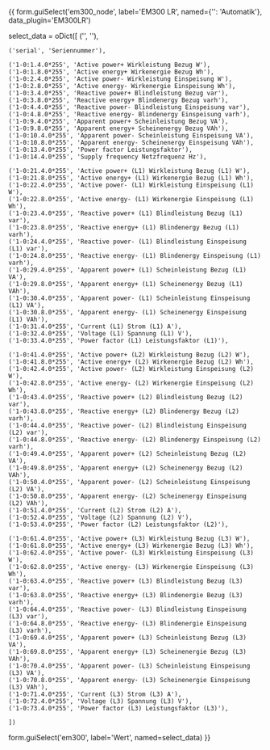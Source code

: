 {{
form.guiSelect('em300_node', label='EM300 LR', named={'': 'Automatik'}, data_plugin='EM300LR')

select_data = oDict([
    ('', ''),

    ('serial', 'Seriennummer'), 
    
    ('1-0:1.4.0*255', 'Active power+ Wirkleistung Bezug W'),
    ('1-0:1.8.0*255', 'Active energy+ Wirkenergie Bezug Wh'),
    ('1-0:2.4.0*255', 'Active power- Wirkleistung Einspeisung W'),
    ('1-0:2.8.0*255', 'Active energy- Wirkenergie Einspeisung Wh'),
    ('1-0:3.4.0*255', 'Reactive power+ Blindleistung Bezug var'),
    ('1-0:3.8.0*255', 'Reactive energy+ Blindenergy Bezug varh'),
    ('1-0:4.4.0*255', 'Reactive power- Blindleistung Einspeisung var'),
    ('1-0:4.8.0*255', 'Reactive energy- Blindenergy Einspeisung varh'),
    ('1-0:9.4.0*255', 'Apparent power+ Scheinleistung Bezug VA'),
    ('1-0:9.8.0*255', 'Apparent energy+ Scheinenergy Bezug VAh'),
    ('1-0:10.4.0*255', 'Apparent power- Scheinleistung Einspeisung VA'),
    ('1-0:10.8.0*255', 'Apparent energy- Scheinenergy Einspeisung VAh'),
    ('1-0:13.4.0*255', 'Power factor Leistungsfaktor'),
    ('1-0:14.4.0*255', 'Supply frequency Netzfrequenz Hz'),

    ('1-0:21.4.0*255', 'Active power+ (L1) Wirkleistung Bezug (L1) W'),
    ('1-0:21.8.0*255', 'Active energy+ (L1) Wirkenergie Bezug (L1) Wh'),
    ('1-0:22.4.0*255', 'Active power- (L1) Wirkleistung Einspeisung (L1) W'),
    ('1-0:22.8.0*255', 'Active energy- (L1) Wirkenergie Einspeisung (L1) Wh'),
    ('1-0:23.4.0*255', 'Reactive power+ (L1) Blindleistung Bezug (L1) var'),
    ('1-0:23.8.0*255', 'Reactive energy+ (L1) Blindenergy Bezug (L1) varh'),
    ('1-0:24.4.0*255', 'Reactive power- (L1) Blindleistung Einspeisung (L1) var'),
    ('1-0:24.8.0*255', 'Reactive energy- (L1) Blindenergy Einspeisung (L1) varh'),
    ('1-0:29.4.0*255', 'Apparent power+ (L1) Scheinleistung Bezug (L1) VA'),
    ('1-0:29.8.0*255', 'Apparent energy+ (L1) Scheinenergy Bezug (L1) VAh'),
    ('1-0:30.4.0*255', 'Apparent power- (L1) Scheinleistung Einspeisung (L1) VA'),
    ('1-0:30.8.0*255', 'Apparent energy- (L1) Scheinenergy Einspeisung (L1) VAh'),
    ('1-0:31.4.0*255', 'Current (L1) Strom (L1) A'),
    ('1-0:32.4.0*255', 'Voltage (L1) Spannung (L1) V'),
    ('1-0:33.4.0*255', 'Power factor (L1) Leistungsfaktor (L1)'),

    ('1-0:41.4.0*255', 'Active power+ (L2) Wirkleistung Bezug (L2) W'),
    ('1-0:41.8.0*255', 'Active energy+ (L2) Wirkenergie Bezug (L2) Wh'),
    ('1-0:42.4.0*255', 'Active power- (L2) Wirkleistung Einspeisung (L2) W'),
    ('1-0:42.8.0*255', 'Active energy- (L2) Wirkenergie Einspeisung (L2) Wh'),
    ('1-0:43.4.0*255', 'Reactive power+ (L2) Blindleistung Bezug (L2) var'),
    ('1-0:43.8.0*255', 'Reactive energy+ (L2) Blindenergy Bezug (L2) varh'),
    ('1-0:44.4.0*255', 'Reactive power- (L2) Blindleistung Einspeisung (L2) var'),
    ('1-0:44.8.0*255', 'Reactive energy- (L2) Blindenergy Einspeisung (L2) varh'),
    ('1-0:49.4.0*255', 'Apparent power+ (L2) Scheinleistung Bezug (L2) VA'),
    ('1-0:49.8.0*255', 'Apparent energy+ (L2) Scheinenergy Bezug (L2) VAh'),
    ('1-0:50.4.0*255', 'Apparent power- (L2) Scheinleistung Einspeisung (L2) VA'),
    ('1-0:50.8.0*255', 'Apparent energy- (L2) Scheinenergy Einspeisung (L2) VAh'),
    ('1-0:51.4.0*255', 'Current (L2) Strom (L2) A'),
    ('1-0:52.4.0*255', 'Voltage (L2) Spannung (L2) V'),
    ('1-0:53.4.0*255', 'Power factor (L2) Leistungsfaktor (L2)'),

    ('1-0:61.4.0*255', 'Active power+ (L3) Wirkleistung Bezug (L3) W'),
    ('1-0:61.8.0*255', 'Active energy+ (L3) Wirkenergie Bezug (L3) Wh'),
    ('1-0:62.4.0*255', 'Active power- (L3) Wirkleistung Einspeisung (L3) W'),
    ('1-0:62.8.0*255', 'Active energy- (L3) Wirkenergie Einspeisung (L3) Wh'),
    ('1-0:63.4.0*255', 'Reactive power+ (L3) Blindleistung Bezug (L3) var'),
    ('1-0:63.8.0*255', 'Reactive energy+ (L3) Blindenergie Bezug (L3) varh'),
    ('1-0:64.4.0*255', 'Reactive power- (L3) Blindleistung Einspeisung (L3) var'),
    ('1-0:64.8.0*255', 'Reactive energy- (L3) Blindenergie Einspeisung (L3) varh'),
    ('1-0:69.4.0*255', 'Apparent power+ (L3) Scheinleistung Bezug (L3) VA'),
    ('1-0:69.8.0*255', 'Apparent energy+ (L3) Scheinenergie Bezug (L3) VAh'),
    ('1-0:70.4.0*255', 'Apparent power- (L3) Scheinleistung Einspeisung (L3) VA'),
    ('1-0:70.8.0*255', 'Apparent energy- (L3) Scheinenergie Einspeisung (L3) VAh'),
    ('1-0:71.4.0*255', 'Current (L3) Strom (L3) A'),
    ('1-0:72.4.0*255', 'Voltage (L3) Spannung (L3) V'),
    ('1-0:73.4.0*255', 'Power factor (L3) Leistungsfaktor (L3)'),

    ])
form.guiSelect('em300', label='Wert', named=select_data)
}}
